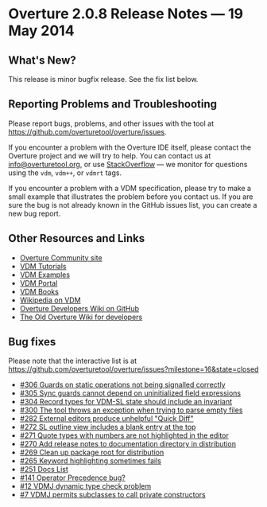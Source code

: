 # Overture 2.0.8 Release Notes — 19 May 2014 

## What's New?

This release is minor bugfix release.  See the fix list below.


## Reporting Problems and Troubleshooting

Please report bugs, problems, and other issues with the tool at <https://github.com/overturetool/overture/issues>.

If you encounter a problem with the Overture IDE itself, please contact the Overture project and we will try to help.  You can contact us at info@overturetool.org, or use [StackOverflow](http://stackoverflow.com/questions/tagged/vdm%2b%2b) — we monitor for questions using the `vdm`, `vdm++`, or `vdmrt` tags.

If you encounter a problem with a VDM specification, please try to make a small example that illustrates the problem before you contact us.  If you are sure the bug is not already known in the GitHub issues list, you can create a new bug report.


## Other Resources and Links

* [Overture Community site](http://www.overturetool.org)
* [VDM Tutorials](http://overturetool.org/?q=Documentation)
* [VDM Examples](http://overturetool.org/?q=node/11)
* [VDM Portal](http://www.vdmportal.org)
* [VDM Books](http://www.vdmbook.com)
* [Wikipedia on VDM](http://en.wikipedia.org/wiki/Vienna_Development_Method)
* [Overture Developers Wiki on GitHub](https://github.com/overturetool/overture/wiki/)
* [The Old Overture Wiki for developers](http://wiki.overturetool.org)


## Bug fixes

Please note that the interactive list is at <https://github.com/overturetool/overture/issues?milestone=16&state=closed>

* [#306 Guards on static operations not being signalled correctly](https://api.github.com/repos/overturetool/overture/issues/306)
* [#305 Sync guards cannot depend on uninitialized field expressions](https://api.github.com/repos/overturetool/overture/issues/305)
* [#304 Record types for VDM-SL state should include an invariant](https://api.github.com/repos/overturetool/overture/issues/304)
* [#300 The tool throws an exception when trying to parse empty files](https://api.github.com/repos/overturetool/overture/issues/300)
* [#282 External editors produce unhelpful "Quick Diff" ](https://api.github.com/repos/overturetool/overture/issues/282)
* [#272 SL outline view includes a blank entry at the top](https://api.github.com/repos/overturetool/overture/issues/272)
* [#271 Quote types with numbers are not highlighted in the editor](https://api.github.com/repos/overturetool/overture/issues/271)
* [#270 Add release notes to documentation directory in distribution](https://api.github.com/repos/overturetool/overture/issues/270)
* [#269 Clean up package root for distribution](https://api.github.com/repos/overturetool/overture/issues/269)
* [#265 Keyword highlighting sometimes fails](https://api.github.com/repos/overturetool/overture/issues/265)
* [#251 Docs List](https://api.github.com/repos/overturetool/overture/issues/251)
* [#141 Operator Precedence bug?](https://api.github.com/repos/overturetool/overture/issues/141)
* [#12 VDMJ dynamic type check problem](https://api.github.com/repos/overturetool/overture/issues/12)
* [#7 VDMJ permits subclasses to call private constructors](https://api.github.com/repos/overturetool/overture/issues/7)
